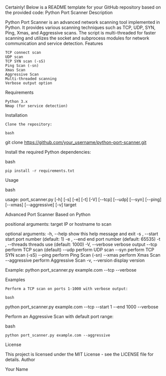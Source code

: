 Certainly! Below is a README template for your GitHub repository based on the provided code:
Python Port Scanner
Description

Python Port Scanner is an advanced network scanning tool implemented in Python. It provides various scanning techniques such as TCP, UDP, SYN, Ping, Xmas, and Aggressive scans. The script is multi-threaded for faster scanning and utilizes the socket and subprocess modules for network communication and service detection.
Features

    TCP connect scan
    UDP scan
    TCP SYN scan (-sS)
    Ping Scan (-sn)
    Xmas Scan
    Aggressive Scan
    Multi-threaded scanning
    Verbose output option

Requirements

    Python 3.x
    Nmap (for service detection)

Installation

    Clone the repository:

    bash

git clone https://github.com/your_username/python-port-scanner.git

Install the required Python dependencies:

bash

    pip install -r requirements.txt

Usage

bash

usage: port_scanner.py [-h] [-s] [-e] [-t] [-V] [--tcp] [--udp] [--syn] [--ping] [--xmas] [--aggressive] [-v]
                       target

Advanced Port Scanner Based on Python

positional arguments:
  target             IP or hostname to scan

optional arguments:
  -h, --help         show this help message and exit
  -s , --start       start port number (default: 1)
  -e , --end         end port number (default: 65535)
  -t , --threads     threads use (default: 1000)
  -V, --verbose      verbose output
  --tcp              perform TCP scan (default)
  --udp              perform UDP scan
  --syn              perform TCP SYN scan (-sS)
  --ping             perform Ping Scan (-sn)
  --xmas             perform Xmas Scan
  --aggressive       perform Aggressive Scan
  -v, --version      display version

Example:
python port_scanner.py example.com --tcp --verbose

Examples

    Perform a TCP scan on ports 1-1000 with verbose output:

    bash

python port_scanner.py example.com --tcp --start 1 --end 1000 --verbose

Perform an Aggressive Scan with default port range:

bash

    python port_scanner.py example.com --aggressive

License

This project is licensed under the MIT License - see the LICENSE file for details.
Author

Your Name
